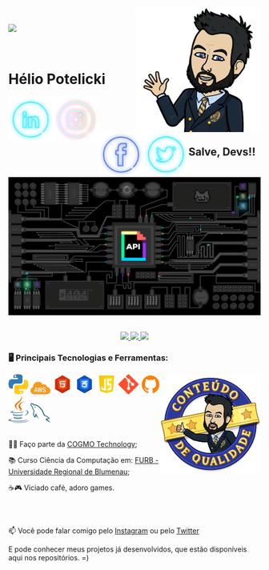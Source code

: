 <img align="right" width="250px" style="margin-top:-20px" src="images\bitmoji\Salve.PNG">

</br>
</br>

<img align="left" width="200px" style="margin-top:-20px" src="https://komarev.com/ghpvc/?username=HELIOPOTELICKI"/>

</br>
</br>

<div display="inline-block">
 
 <h1 align="left">Hélio Potelicki</h1>

  <a href="https://www.linkedin.com/in/h%C3%A9lio-potelicki">
    <img align="left" width="90px" src="images\socials\Linkedin.png" alt="linkedin" style="vertical-align:top;">
  </a>

 <a href="https://www.instagram.com/helio_potelicky/">
    <img align="left" width="90px" src="images\socials\Instagram.png" alt="instagram" style="vertical-align:top;">
  </a> 

  <a href="https://www.facebook.com/SirPotelicky">
    <img align="left" width="90px" src="images\socials\Facebook.png" alt="facebook" style="vertical-align:top;">
  </a>

  <a href="https://twitter.com/helio_potelicky">
    <img align="left" width="90px" src="images\socials\Twitter.png" alt="twitter" style="vertical-align:top;">
  </a>

</div>

</br>
</br>
</br>
</br>

## Salve, Devs!!

<p align="center">
  <img src="images\tecs\dev-background.gif" width="700">
</p>

##
<p align="center">
<a href="https://github.com/HELIOPOTELICKI">
  <img height="180em" src="https://github-readme-stats.vercel.app/api?username=HELIOPOTELICKI&theme=highcontrast&include_all_commits=true&count_private=true&border_radius=20"/>
  <img height="180em" src="https://github-readme-stats.vercel.app/api/top-langs/?username=HELIOPOTELICKI&theme=highcontrast&count_private=true&layout=compact&border_radius=20&hide=html"/>
  <img height="180em" src="https://github-readme-streak-stats.herokuapp.com/?user=HELIOPOTELICKI&theme=highcontrast&ring=db1212&fire=ed9015"/>
</a>

</p>

### 🖥️ Principais Tecnologias e Ferramentas: 
<img width="200px" align="right" src="images\bitmoji\Qualidade.png">
<code><img width="40px" src="images\tecs\python.png" title = "Python 3"/></code>
<code><img width="40px" src="images\tecs\aws.png" title = "AWS"/></code>
<code><img width="40px" src="images\tecs\html5.png" title = "HTML 5"/></code>
<code><img width="40px" src="images\tecs\css3.png" title = "CSS 3"/></code>
<code><img width="40px" src="images\tecs\javascript.png" title = "JAVASCRIPT"/></code>
<code><img width="40px" src="images\tecs\gitBash.png" title = "GIT BASH"/></code>
<code><img width="40px" src="images\tecs\github.png" title = "GITHUB"/></code>
<code><img width="40px" src="images\tecs\java.png" title = "JAVA"/></code>
<code><img width="40px" src="images\tecs\mysql.png" title = "MYSQL"/></code>

</br>
</br>

<div display="inline-block">
 <p align="left">👨‍💻 Faço parte da <a href="https://cogmo.com.br/">COGMO Technology</a>;</p>
 <p align="left">📚 Curso Ciência da Computação em: <a href="https://www.furb.br/web/10/portugues">FURB - Universidade Regional de Blumenau</a>;</p>
 <p align="left">☕🎮 Viciado café, adoro games.</p>
</div>

</br>
</br>

<div display="inline-block">
  <p align="left">📫 Você pode falar comigo pelo <a href="https://www.instagram.com/helio_potelicky/">Instagram</a> ou pelo <a href="https://twitter.com/helio_potelicky">Twitter</a></p>
  <p align="left">E pode conhecer meus projetos já desenvolvidos, que estão disponíveis aqui nos repositórios. =)</p>
</div>
